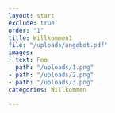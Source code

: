 ```yaml
---
layout: start
exclude: true
order: "1"
title: Willkommen1
file: "/uploads/angebot.pdf"
images:
- text: Foo
  path: "/uploads/1.png"
- path: "/uploads/2.png"
- path: "/uploads/3.png"
categories: Willkommen

---
```

